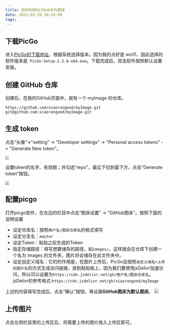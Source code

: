 ```yaml
---
title: 如何利用GitHub作为图床
date: 2022-03-20 20:24:00
tags:
---
```


## 下载PicGo
进入[PicGo的下载地址](https://github.com/Molunerfinn/PicGo/releases)，根据系统选择版本。因为我的点好是 win11，因此选择的软件版本是` PicGo-Setup-2.3.0-x64.exe`。下载完成后，双击软件按照默认设置安装。

## 创建 GitHub 仓库
创建后，在我的GitHub页面中，就有一个 myImage 的仓库。
```
https://github.com/xiaorangood/myImage.git
git@github.com:xiaorangood/myImage.git
```

## 生成 token
点击“头像”->"setting" -> "Developer settings" -> "Personal access tokens" -> "Generate New token"。

<img src="https://cdn.jsdelivr.net/gh/xiaorangood/myImage/images/Snipaste_2022-03-20_20-43-09.png" style="zoom:70%"/>

设置token的名字、有效期；并勾选“repo”，最后下拉到最下方，点击“Generate token”按钮。

<img src="https://cdn.jsdelivr.net/gh/xiaorangood/myImage/images/Snipaste_2022-03-20_20-43-30.png" style="zoom:75%"/>


## 配置picgo
打开picgo软件，在左边的栏目中点击“图床设置” -> "GitHub图床"。按照下面的说明设置

- 设定仓库名：按照`用户名/图床仓库名`的格式填写
- 设定分支名：`master`
- 设定Token：粘贴之前生成的Token
- 指定存储路径：填写想要储存的路径，如`images/`，这样就会在仓库下创建一个名为 images 的文件夹，图片将会储存在此文件夹中。
- 设定自定义域名：它的的作用是，在图片上传后，PicGo会按照`自定义域名+上传的图片名`的方式生成访问链接，放到粘贴板上，因为我们要使用jsDelivr加速访问，所以可以设置为`https://cdn.jsdelivr.net/gh/用户名/图床仓库名`。jsDelivr的参考格式:`https://cdn.jsdelivr.net/gh/xiaorangood/myImage`

上述的内容填写完成后，点击“确认”按钮，再设置**GitHub图床为默认图床**。
<img src="https://cdn.jsdelivr.net/gh/xiaorangood/myImage/images/20220320212009.png" style="zoom:85%"/>

## 上传图片

点击左侧栏目里的上传区后，将需要上传的图片拖入上传区即可。